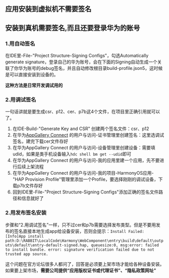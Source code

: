 ## 应用安装到虚拟机不需要签名

## 安装到真机需要签名,而且还要登录华为的账号

### 1.用自动签名

在IDE里-File-"Project Structure-Signing Configs"，勾选Automatically generate signature，登录自己的华为账号，会在下面的Signing自动生成一个关联了你华为账号的debug签名，并且自动修改根目录build-profile.json5，这时候是可以直接安装到设备的。

**这种方法是日常开发调试用的**

### 2.用调试签名

一句话讲就是要生成csr、p12、cer、p7b这4个文件，在项目里正确引用就可以了。

1. 在IDE-Build-"Generate Key and CSR" 创建两个签名文件：csr、p12
2. 在华为[AppGallery Connect](https://developer.huawei.com/consumer/cn/service/josp/agc/index.html#/) 的用户与访问-证书管理里创建签名：这里选调试签名，建完下载cer文件存好
3. 在华为AppGallery Connect 的用户与访问-设备管理里创建设备：需要填udid，如果是类手机设备输入`hdc shell bm get --udid`即可
4. 在华为AppGallery Connect 的用户与访问-我的应用里建一个应用，先不要进行后续上架流程
5. 在华为AppGallery Connect 的用户与访问-我的项目-HarmonyOS应用-"HAP Provision Profile"管理里添加一个Profile，要选择刚刚的调试设备，下载p7b文件存好
6. 回到IDE里-File-"Project Structure-Signing Configs"添加正确的签名文件路径和信息就好了

### 2.用发布签名安装

步骤和“2.用调试签名”一样，只不过cer和p7b需要选择发布类型。但是不要用发布的签名直接本地生成app给设备安装，否则会提示：`Install Failed: [Info]App install path:D:\RABBIT\LocalCode\Harmony\WebComponent\entry\build\default\outputs\default\entry-default-signed.hap, queuesize:0, msg:error: failed to install bundle. error: signature verification failed due to not trusted app source.`

这个问题在官方论坛很多人都问了，回答是必须要上架市场才能给各种设备安装。如果要上架市场，**需要公司提供“应用版权证书或代理证书”、“隐私政策网址”**